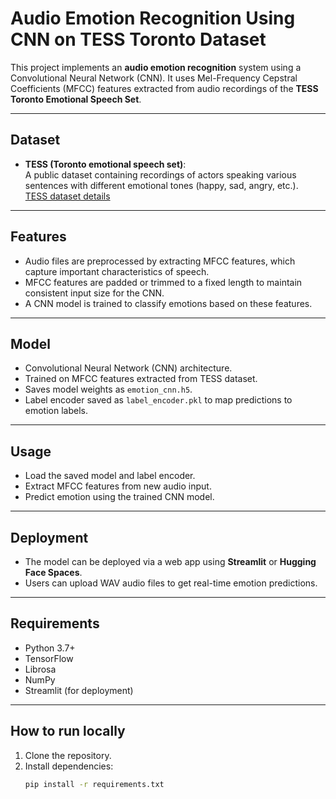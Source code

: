 # Audio Emotion Recognition Using CNN on TESS Toronto Dataset

This project implements an **audio emotion recognition** system using a Convolutional Neural Network (CNN). It uses Mel-Frequency Cepstral Coefficients (MFCC) features extracted from audio recordings of the **TESS Toronto Emotional Speech Set**.

---

## Dataset

- **TESS (Toronto emotional speech set)**:  
  A public dataset containing recordings of actors speaking various sentences with different emotional tones (happy, sad, angry, etc.).  
  [TESS dataset details](https://tspace.library.utoronto.ca/handle/1807/24487)

---

## Features

- Audio files are preprocessed by extracting MFCC features, which capture important characteristics of speech.
- MFCC features are padded or trimmed to a fixed length to maintain consistent input size for the CNN.
- A CNN model is trained to classify emotions based on these features.

---

## Model

- Convolutional Neural Network (CNN) architecture.
- Trained on MFCC features extracted from TESS dataset.
- Saves model weights as `emotion_cnn.h5`.
- Label encoder saved as `label_encoder.pkl` to map predictions to emotion labels.

---

## Usage

- Load the saved model and label encoder.
- Extract MFCC features from new audio input.
- Predict emotion using the trained CNN model.

---

## Deployment

- The model can be deployed via a web app using **Streamlit** or **Hugging Face Spaces**.
- Users can upload WAV audio files to get real-time emotion predictions.

---

## Requirements

- Python 3.7+
- TensorFlow
- Librosa
- NumPy
- Streamlit (for deployment)

---

## How to run locally

1. Clone the repository.
2. Install dependencies:
   ```bash
   pip install -r requirements.txt
